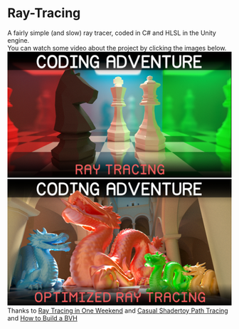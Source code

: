 # Ray-Tracing
A fairly simple (and slow) ray tracer, coded in C# and HLSL in the Unity engine.<br>
You can watch some video about the project by clicking the images below.
[![Ray Tracing Video](https://raw.githubusercontent.com/SebLague/Images/master/Ray%20Tracing.jpg)](https://youtu.be/Qz0KTGYJtUk)
[![BVH Video](https://github.com/SebLague/Images/blob/master/bvh_thumb.jpg?raw=true)](https://www.youtube.com/watch?v=C1H4zIiCOaI)
Thanks to [Ray Tracing in One Weekend](https://raytracing.github.io) and [Casual Shadertoy Path Tracing](https://blog.demofox.org/2020/05/25/casual-shadertoy-path-tracing-1-basic-camera-diffuse-emissive/) and [How to Build a BVH](https://jacco.ompf2.com/2022/04/13/how-to-build-a-bvh-part-1-basics/)
